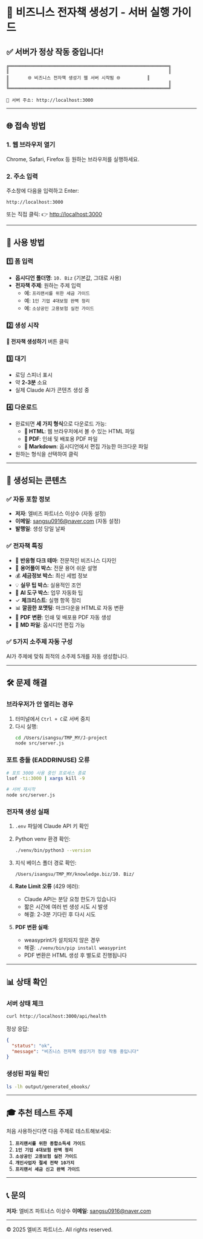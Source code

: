 # 🚀 비즈니스 전자책 생성기 - 서버 실행 가이드

## ✅ 서버가 정상 작동 중입니다!

```
╔═══════════════════════════════════════════════════════════╗
║                                                           ║
║       🌐 비즈니스 전자책 생성기 웹 서버 시작됨 🌐          ║
║                                                           ║
╚═══════════════════════════════════════════════════════════╝

🚀 서버 주소: http://localhost:3000
```

---

## 🌐 접속 방법

### 1. 웹 브라우저 열기
Chrome, Safari, Firefox 등 원하는 브라우저를 실행하세요.

### 2. 주소 입력
주소창에 다음을 입력하고 Enter:
```
http://localhost:3000
```

또는 직접 클릭:
👉 [http://localhost:3000](http://localhost:3000)

---

## 📝 사용 방법

### 1️⃣ 폼 입력
- **옵시디언 폴더명**: `10. Biz` (기본값, 그대로 사용)
- **전자책 주제**: 원하는 주제 입력
  - 예: `프리랜서를 위한 세금 가이드`
  - 예: `1인 기업 4대보험 완벽 정리`
  - 예: `소상공인 고용보험 실전 가이드`

### 2️⃣ 생성 시작
**🚀 전자책 생성하기** 버튼 클릭

### 3️⃣ 대기
- 로딩 스피너 표시
- 약 **2-3분** 소요
- 실제 Claude AI가 콘텐츠 생성 중

### 4️⃣ 다운로드
- 완료되면 **세 가지 형식**으로 다운로드 가능:
  - **📄 HTML**: 웹 브라우저에서 볼 수 있는 HTML 파일
  - **📕 PDF**: 인쇄 및 배포용 PDF 파일
  - **📝 Markdown**: 옵시디언에서 편집 가능한 마크다운 파일
- 원하는 형식을 선택하여 클릭

---

## 🎯 생성되는 콘텐츠

### ✅ 자동 포함 정보
- **저자**: 엘비즈 파트너스 이상수 (자동 설정)
- **이메일**: sangsu0916@naver.com (자동 설정)
- **발행일**: 생성 당일 날짜

### ✅ 전자책 특징
- 🎨 **반응형 다크 테마**: 전문적인 비즈니스 디자인
- 📖 **용어풀이 박스**: 전문 용어 쉬운 설명
- 💰 **세금정보 박스**: 최신 세법 정보
- 💡 **실무 팁 박스**: 실용적인 조언
- 🤖 **AI 도구 박스**: 업무 자동화 팁
- ✓ **체크리스트**: 실행 항목 정리
- 📊 **깔끔한 포맷팅**: 마크다운을 HTML로 자동 변환
- 📕 **PDF 변환**: 인쇄 및 배포용 PDF 자동 생성
- 📝 **MD 파일**: 옵시디언 편집 가능

### ✅ 5가지 소주제 자동 구성
AI가 주제에 맞춰 최적의 소주제 5개를 자동 생성합니다.

---

## 🛠️ 문제 해결

### 브라우저가 안 열리는 경우
1. 터미널에서 `Ctrl + C`로 서버 중지
2. 다시 실행:
   ```bash
   cd /Users/isangsu/TMP_MY/J-project
   node src/server.js
   ```

### 포트 충돌 (EADDRINUSE) 오류
```bash
# 포트 3000 사용 중인 프로세스 종료
lsof -ti:3000 | xargs kill -9

# 서버 재시작
node src/server.js
```

### 전자책 생성 실패
1. `.env` 파일에 Claude API 키 확인
2. Python venv 환경 확인:
   ```bash
   ./venv/bin/python3 --version
   ```
3. 지식 베이스 폴더 경로 확인:
   ```
   /Users/isangsu/TMP_MY/knowledge.biz/10. Biz/
   ```
4. **Rate Limit 오류** (429 에러):
   - Claude API는 분당 요청 한도가 있습니다
   - 짧은 시간에 여러 번 생성 시도 시 발생
   - 해결: 2-3분 기다린 후 다시 시도

5. **PDF 변환 실패**:
   - weasyprint가 설치되지 않은 경우
   - 해결: `./venv/bin/pip install weasyprint`
   - PDF 변환은 HTML 생성 후 별도로 진행됩니다

---

## 📊 상태 확인

### 서버 상태 체크
```bash
curl http://localhost:3000/api/health
```

정상 응답:
```json
{
  "status": "ok",
  "message": "비즈니스 전자책 생성기가 정상 작동 중입니다"
}
```

### 생성된 파일 확인
```bash
ls -lh output/generated_ebooks/
```

---

## 🎓 추천 테스트 주제

처음 사용하신다면 다음 주제로 테스트해보세요:

1. **`프리랜서를 위한 종합소득세 가이드`**
2. **`1인 기업 4대보험 완벽 정리`**
3. **`소상공인 고용보험 실전 가이드`**
4. **`개인사업자 절세 전략 10가지`**
5. **`프리랜서 세금 신고 완벽 가이드`**

---

## 📞 문의

**저자**: 엘비즈 파트너스 이상수
**이메일**: sangsu0916@naver.com

---

© 2025 엘비즈 파트너스. All rights reserved.
